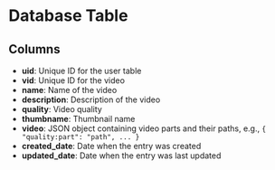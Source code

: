 # Database Table

## Columns

- **uid**: Unique ID for the user table
- **vid**: Unique ID for the video
- **name**: Name of the video
- **description**: Description of the video
- **quality**: Video quality
- **thumbname**: Thumbnail name
- **video**: JSON object containing video parts and their paths, e.g., `{ "quality:part": "path", ... }`
- **created_date**: Date when the entry was created
- **updated_date**: Date when the entry was last updated

